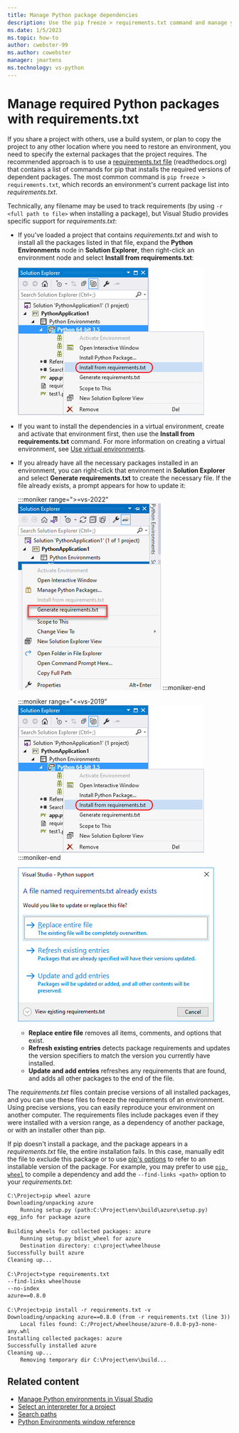 ```yaml
---
title: Manage Python package dependencies
description: Use the pip freeze > requirements.txt command and manage your Python package dependencies for application development in Visual Studio.
ms.date: 1/5/2023
ms.topic: how-to
author: cwebster-99
ms.author: cowebster
manager: jmartens
ms.technology: vs-python
---
```

# Manage required Python packages with requirements.txt


If you share a project with others, use a build system, or plan to copy the project to any other location where you need to restore an environment, you need to specify the external packages that the project requires. The recommended approach is to use a [requirements.txt file](https://pip.readthedocs.org/en/latest/user_guide.html#requirements-files) (readthedocs.org) that contains a list of commands for pip that installs the required versions of dependent packages. The most common command is `pip freeze > requirements.txt`, which records an environment's current package list into *requirements.txt*.

Technically, any filename may be used to track requirements (by using `-r <full path to file>` when installing a package), but Visual Studio provides specific support for *requirements.txt*:

- If you've loaded a project that contains *requirements.txt* and wish to install all the packages listed in that file, expand the **Python Environments** node in **Solution Explorer**, then right-click an environment node and select **Install from requirements.txt**:

    ![Install from requirements.txt-2019](media/environments/environments-requirements-txt-install.png)

- If you want to install the dependencies in a virtual environment, create and activate that environment first, then use the **Install from requirements.txt** command. For more information on creating a virtual environment, see [Use virtual environments](selecting-a-python-environment-for-a-project.md#use-virtual-environments).

- If you already have all the necessary packages installed in an environment, you can right-click that environment in **Solution Explorer** and select **Generate requirements.txt** to create the necessary file. If the file already exists, a prompt appears for how to update it:

    :::moniker range=">=vs-2022"
    ![Generate requirements.txt](media/environments/environments-requirements-txt-install-2022.png)
    :::moniker-end

    :::moniker range="<=vs-2019"
    ![Generate requirements.txt](media/environments/environments-requirements-txt-install.png)
    :::moniker-end

    ![Update requirements.txt options](media/environments/environments-requirements-txt-replace.png)

  - **Replace entire file** removes all items, comments, and options that exist.
  - **Refresh existing entries** detects package requirements and updates the version specifiers to match the version you currently have installed.
  - **Update and add entries** refreshes any requirements that are found, and adds all other packages to the end of the file.

The *requirements.txt* files contain precise versions of all installed packages, and you can use these files to freeze the requirements of an environment. Using precise versions, you can easily reproduce your environment on another computer. The requirements files include packages even if they were installed with a version range, as a dependency of another package, or with an installer other than pip.

If pip doesn't install a package, and the package appears in a *requirements.txt* file, the entire installation fails. In this case, manually edit the file to exclude this package or to use [pip's options](https://pip.readthedocs.org/en/latest/reference/pip_install.html#requirements-file-format) to refer to an installable version of the package. For example, you may prefer to use [`pip wheel`](https://pip.readthedocs.org/en/latest/reference/pip_wheel.html) to compile a dependency and add the `--find-links <path>` option to your *requirements.txt*:

```output
C:\Project>pip wheel azure
Downloading/unpacking azure
    Running setup.py (path:C:\Project\env\build\azure\setup.py) egg_info for package azure

Building wheels for collected packages: azure
    Running setup.py bdist_wheel for azure
    Destination directory: c:\project\wheelhouse
Successfully built azure
Cleaning up...

C:\Project>type requirements.txt
--find-links wheelhouse
--no-index
azure==0.8.0

C:\Project>pip install -r requirements.txt -v
Downloading/unpacking azure==0.8.0 (from -r requirements.txt (line 3))
    Local files found: C:/Project/wheelhouse/azure-0.8.0-py3-none-any.whl
Installing collected packages: azure
Successfully installed azure
Cleaning up...
    Removing temporary dir C:\Project\env\build...
```

## Related content

- [Manage Python environments in Visual Studio](managing-python-environments-in-visual-studio.md)
- [Select an interpreter for a project](selecting-a-python-environment-for-a-project.md)
- [Search paths](search-paths.md)
- [Python Environments window reference](python-environments-window-tab-reference.md)
